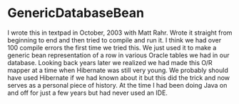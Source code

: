 # GenericDatabaseBean

I wrote this in textpad in October, 2003 with Matt Rahr. Wrote it straight from beginning to end and then tried to compile and run it. I think we had over 100 compile errors the first time we tried this. We just used it to make a generic bean representation of a row in various Oracle tables we had in our database. Looking back years later we realized we had made this O/R mapper at a time when Hibernate was still very young. We probably should have used Hibernate if we had known about it but this did the trick and now serves as a personal piece of history. At the time I had been doing Java on and off for just a few years but had never used an IDE. 

